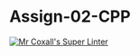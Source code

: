 # Assign-02-CPP
[![Mr Coxall's Super Linter](https://github.com/ICS3U-C-Programming-JackT/Assign-02-CPP/workflows/Mr%20Coxall's%20Super%20Linter/badge.svg)](https://github.com/ICS3U-C-Programming-JackT/Assign-02-CPP/actions/)
